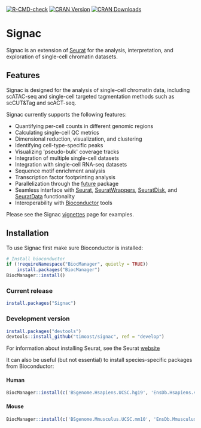 [![R-CMD-check](https://github.com/timoast/signac/workflows/R-CMD-check/badge.svg)](https://github.com/timoast/signac/actions)
[![CRAN Version](https://www.r-pkg.org/badges/version/Signac)](https://cran.r-project.org/package=Signac)
[![CRAN Downloads](https://cranlogs.r-pkg.org/badges/Signac)](https://cran.r-project.org/package=Signac)

# Signac

Signac is an extension of [Seurat](https://github.com/satijalab/seurat) for the analysis, interpretation, and exploration of single-cell chromatin datasets.

## Features

Signac is designed for the analysis of single-cell chromatin data, including scATAC-seq and single-cell targeted tagmentation methods such as scCUT&Tag and scACT-seq.

Signac currently supports the following features:

* Quantifying per-cell counts in different genomic regions
* Calculating single-cell QC metrics
* Dimensional reduction, visualization, and clustering
* Identifying cell-type-specific peaks
* Visualizing 'pseudo-bulk' coverage tracks
* Integration of multiple single-cell datasets
* Integration with single-cell RNA-seq datasets
* Sequence motif enrichment analysis
* Transcription factor footprinting analysis
* Parallelization through the [future](https://cran.r-project.org/package=future) package
* Seamless interface with [Seurat](https://satijalab.org/seurat), [SeuratWrappers](https://github.com/satijalab/seurat-wrappers), [SeuratDisk](https://github.com/mojaveazure/seurat-disk), and [SeuratData](https://github.com/satijalab/seurat-data) functionality
* Interoperability with [Bioconductor](https://bioconductor.org/) tools

Please see the Signac [vignettes](https://satijalab.org/signac/articles/) page for examples.

## Installation

To use Signac first make sure Bioconductor is installed:

```r
# Install bioconductor
if (!requireNamespace("BiocManager", quietly = TRUE))
    install.packages("BiocManager")
BiocManager::install()
```

### Current release

```r
install.packages("Signac")
```

### Development version

```r
install.packages("devtools")
devtools::install_github("timoast/signac", ref = "develop")
```

For information about installing Seurat, see the Seurat [website](https://satijalab.org/seurat/install.html)

It can also be useful (but not essential) to install species-specific packages from Bioconductor:

#### Human 

```r
BiocManager::install(c('BSgenome.Hsapiens.UCSC.hg19', 'EnsDb.Hsapiens.v75'))
```
#### Mouse

```r
BiocManager::install(c('BSgenome.Mmusculus.UCSC.mm10', 'EnsDb.Mmusculus.v79'))
```
